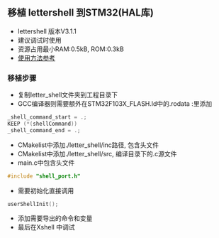 ## 移植 lettershell 到STM32(HAL库) <span id="p0004"></span>
- lettershell 版本V3.1.1
- 建议调试时使用
- 资源占用最小RAM:0.5kB, ROM:0.3kB
- [使用方法参考](https://github.com/NevermindZZT/letter-shell)

### 移植步骤
- 复制letter_shell文件夹到工程目录下
- GCC编译器则需要额外在STM32F103X_FLASH.ld中的.rodata :里添加
```c 
_shell_command_start = .;
KEEP (*(shellCommand))
_shell_command_end = .;
 ```
- CMakelist中添加./letter_shell/inc路径, 包含头文件
- CMakelist中添加./letter_shell/src, 编译目录下的.c源文件
- main.c中包含头文件 

```c 
#include "shell_port.h"
```
- 需要初始化直接调用 
```c 
userShellInit();
```

- 添加需要导出的命令和变量
- 最后在Xshell 中调试
